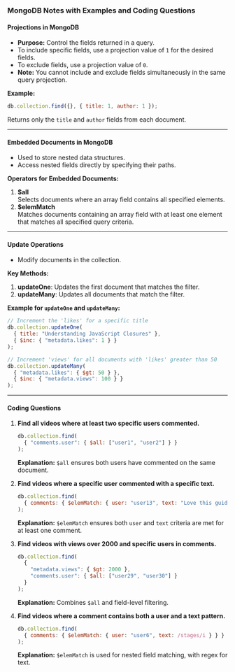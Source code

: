 ### MongoDB Notes with Examples and Coding Questions

#### **Projections in MongoDB**
- **Purpose:** Control the fields returned in a query.
- To include specific fields, use a projection value of `1` for the desired fields.
- To exclude fields, use a projection value of `0`.
- **Note:** You cannot include and exclude fields simultaneously in the same query projection.

**Example:**
```javascript
db.collection.find({}, { title: 1, author: 1 });
```
Returns only the `title` and `author` fields from each document.

---

#### **Embedded Documents in MongoDB**
- Used to store nested data structures.
- Access nested fields directly by specifying their paths.

**Operators for Embedded Documents:**
1. **$all**  
   Selects documents where an array field contains all specified elements.
2. **$elemMatch**  
   Matches documents containing an array field with at least one element that matches all specified query criteria.

---

#### **Update Operations**
- Modify documents in the collection.

**Key Methods:**
1. **updateOne**: Updates the first document that matches the filter.
2. **updateMany**: Updates all documents that match the filter.

**Example for `updateOne` and `updateMany`:**
```javascript
// Increment the 'likes' for a specific title
db.collection.updateOne(
  { title: "Understanding JavaScript Closures" },
  { $inc: { "metadata.likes": 1 } }
);

// Increment 'views' for all documents with 'likes' greater than 50
db.collection.updateMany(
  { "metadata.likes": { $gt: 50 } },
  { $inc: { "metadata.views": 100 } }
);
```

---

#### **Coding Questions**

1. **Find all videos where at least two specific users commented.**
   ```javascript
   db.collection.find(
     { "comments.user": { $all: ["user1", "user2"] } }
   );
   ```
   **Explanation:** `$all` ensures both users have commented on the same document.

2. **Find videos where a specific user commented with a specific text.**
   ```javascript
   db.collection.find(
     { comments: { $elemMatch: { user: "user13", text: "Love this guide on Express APIs!" } } }
   );
   ```
   **Explanation:** `$elemMatch` ensures both `user` and `text` criteria are met for at least one comment.

3. **Find videos with views over 2000 and specific users in comments.**
   ```javascript
   db.collection.find(
     { 
       "metadata.views": { $gt: 2000 },
       "comments.user": { $all: ["user29", "user30"] }
     }
   );
   ```
   **Explanation:** Combines `$all` and field-level filtering.

4. **Find videos where a comment contains both a user and a text pattern.**
   ```javascript
   db.collection.find(
     { comments: { $elemMatch: { user: "user6", text: /stages/i } } }
   );
   ```
   **Explanation:** `$elemMatch` is used for nested field matching, with regex for text.
